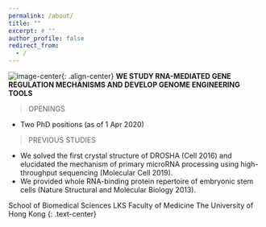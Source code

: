 ```yaml
---
permalink: /about/
title: ""
excerpt: # ""
author_profile: false
redirect_from: 
  - /  
---
```

![image-center](/assets/images/cat2.png){: .align-center}
**WE STUDY RNA-MEDIATED GENE REGULATION MECHANISMS AND DEVELOP GENOME ENGINEERING TOOLS**

> OPENINGS
* Two PhD positions (as of 1 Apr 2020)

> PREVIOUS STUDIES
* We solved the first crystal structure of DROSHA (Cell 2016) and elucidated the mechanism of primary microRNA processing using high-throughput sequencing (Molecular Cell 2019).
* We provided whole RNA-binding protein repertoire of embryonic stem cells (Nature Structural and Molecular Biology 2013).

School of Biomedical Sciences
LKS Faculty of Medicine
The University of Hong Kong
{: .text-center}
